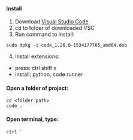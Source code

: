 
#### Install
1. Download [Visual Studio Code](https://code.visualstudio.com/)
2. cd to folder of downloaded VSC
3. Run command to install: 
```commandline
sudo dpkg -i code_1.26.0-1534177765_amd64.deb
```
4. Install extensions:
- press: ctrl shift x
- install: python, code runner

#### Open a folder of project:
```commandline
cd <folder path>
code .
```

#### Open terminal, type:
```
ctrl `
```

